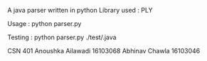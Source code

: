 A java parser written in python
Library used : PLY

Usage : python parser.py <java filename>

Testing : python parser.py ./test/<filename>.java

CSN 401
Anoushka Ailawadi 16103068
Abhinav Chawla 16103046

